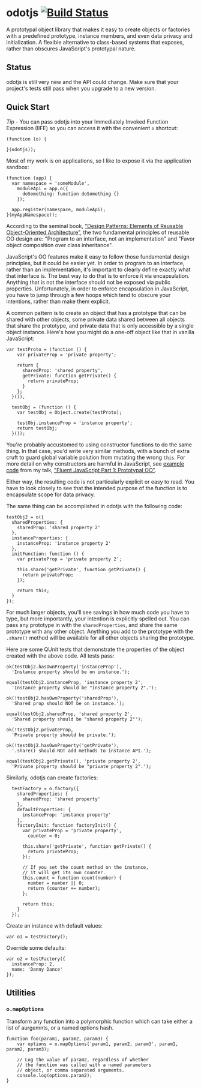 odotjs [![Build Status](https://secure.travis-ci.org/dilvie/odotjs.png)](http://travis-ci.org/dilvie/odotjs)
======

A prototypal object library that makes it easy to create objects or factories with a predefined prototype, instance members, and even data privacy and initialization. A flexible alternative to class-based systems that exposes, rather than obscures JavaScript's prototypal nature.


## Status
odotjs is still very new and the API could change. Make sure that your project's tests still pass when you upgrade to a new version.


## Quick Start
*Tip* - You can pass odotjs into your Immediately Invoked Function Expression (IIFE) so you can access it with the convenient `o` shortcut:

    (function (o) {

    }(odotjs));

Most of my work is on applications, so I like to expose it via the application sandbox:

    (function (app) {
      var namespace = 'someModule',
        moduleApi = app.o({
          doSomething: function doSomething {}
        });

      app.register(namespace, moduleApi);
    }(myAppNamespace));

According to the seminal book, ["Design Patterns: Elements of Reusable Object-Oriented Architecture"](http://www.amazon.com/gp/product/0201633612?ie=UTF8&tag=ericleads-20&linkCode=shr&camp=213733&creative=393185&creativeASIN=0201633612&redirect=true),
the two fundamental principles of reusable OO design are: "Program to an interface, not an implementation" and "Favor object composition over class inheritance".

JavaScript's OO features make it easy to follow those fundamental design principles, but it could be easier yet. In order to program to an interface, rather than an implementation, it's important to clearly define exactly what that interface is. The best way to do that is to enforce it via encapsulation. Anything that is not the interface should not be exposed via public properties. Unfortunately, in order to enforce encapsulation in JavaScript, you have to jump through a few hoops which tend to obscure your intentions, rather than make them explicit.

A common pattern is to create an object that has a prototype that can be shared with other objects, some private data shared between all objects that share the prototype, and private data that is only accessible by a single object instance. Here's how you might do a one-off object like that in vanilla JavaScript:

    var testProto = (function () {
        var privateProp = 'private property';

        return {
          sharedProp: 'shared property',
          getPrivate: function getPrivate() {
            return privateProp;
          }
        };
      }()),

      testObj = (function () {
        var testObj = Object.create(testProto);

        testObj.instanceProp = 'instance property';
        return testObj;
      }());

You're probably accustomed to using constructor functions to do the same thing. In that case, you'd write very similar methods, with a bunch of extra cruft to guard global variable polution from mutating the wrong `this`. For more detail on why constructors are harmful in JavaScript, see [example code](https://github.com/dilvie/fluentjs1/blob/master/fluent-javascript.js) from my talk, ["Fluent JavaScript Part 1: Prototypal OO"](http://ericleads.com/2012/06/fluent-javascript-part-1-prototypal-oo/).

Either way, the resulting code is not particularly explicit or easy to read. You have to look closely to see that the intended purpose of the function is to encapsulate scope for data privacy.

The same thing can be accomplished in odotjs with the following code:

    testObj2 = o({
      sharedProperties: {
        sharedProp: 'shared property 2'
      },
      instanceProperties: {
        instanceProp: 'instance property 2'
      },
      initFunction: function () {
        var privateProp = 'private property 2';

        this.share('getPrivate', function getPrivate() {
          return privateProp;
        });

        return this;
      }
    });

For much larger objects, you'll see savings in how much code you have to type, but more importantly, your intention is explicitly spelled out. You can pass any prototype in with the `sharedProperties`, and share the same prototype with any other object. Anything you add to the prototype with the `.share()` method will be available for all other objects sharing the prototype.

Here are some QUnit tests that demonstrate the properties of the object created with the above code. All tests pass:

    ok(testObj2.hasOwnProperty('instanceProp'),
      'Instance property should be on instance.');

    equal(testObj2.instanceProp, 'instance property 2',
      'Instance property should be "instance property 2".');

    ok(!testObj2.hasOwnProperty('sharedProp'),
      'Shared prop should NOT be on instance.');

    equal(testObj2.sharedProp, 'shared property 2',
      'Shared property should be "shared property 2"');

    ok(!testObj2.privateProp,
      'Private property should be private.');

    ok(!testObj2.hasOwnProperty('getPrivate'),
      '.share() should NOT add methods to instance API.');

    equal(testObj2.getPrivate(), 'private property 2',
      'Private property should be "private property 2".');

Similarly, odotjs can create factories:

      testFactory = o.factory({
        sharedProperties: {
          sharedProp: 'shared property'
        },
        defaultProperties: {
          instanceProp: 'instance property'
        },
        factoryInit: function factoryInit() {
          var privateProp = 'private property',
            counter = 0;
    
          this.share('getPrivate', function getPrivate() {
            return privateProp;
          });
    
          // If you set the count method on the instance,
          // it will get its own counter.
          this.count = function count(number) {
            number = number || 0;
            return (counter += number);
          };
    
          return this;
        }
      });

Create an instance with default values:

    var o1 = testFactory();

Override some defaults:

    var o2 = testFactory({
      instanceProp: 2,
      name: 'Danny Dance'
    });
    
## Utilities

### `o.mapOptions` 

Transform any function into a polymorphic function which can take either a list of aurgemnts, or a named options hash.

    function foo(param1, param2, param3) {
        var options = o.mapOptions('param1, param2, param3', param1, param2, param3);
        
        // Log the value of param2, regardless of whether
        // the function was called with a named parameters
        // object, or comma separated arguments.
        console.log(options.param2);
    }

